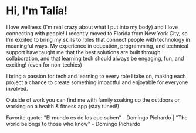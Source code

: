 # Hi, I'm Talía!

I love wellness (I'm real crazy about what I put into my body) and I love connecting with people! I recently moved to Florida from New York City, so I'm excited to bring my skills to roles that connect people with technology in meaningful ways. My experience in education, programming, and technical support have taught me that the best solutions are built through collaboration, and that learning tech should always be engaging, fun, and exciting! (even for non-techies)

I bring a passion for tech and learning to every role I take on, making each project a chance to create something impactful and enjoyable for everyone involved.

Outside of work you can find me with family soaking up the outdoors or working on a health & fitness app (stay tuned!)

Favorite quote: "El mundo es de los que saben" - Domingo Pichardo | "The world belongs to those who know" - Domingo Pichardo






<!--
**Tpichardo/Tpichardo** is a ✨ _special_ ✨ repository because its `README.md` (this file) appears on your GitHub profile.

Here are some ideas to get you started:

- 🔭 I’m currently working on ...

- 👯 I’m looking to collaborate on ...
- 🤔 I’m looking for help with ...

- 📫 How to reach me: ...
- 😄 Pronouns: ...
- ⚡ Fun fact: ...
-->
